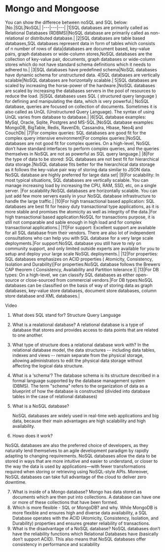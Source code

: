 # Mongo and Mongoose

You can show the differece between noSQL and SQL below:
|No.|SQL|NoSQL|
|---|---|---|
|1|SQL databases are primarily called as Relational Databases (RDBMS)|NoSQL database are primarily called as non-relational or distributed database.|
|2|SQL databases are table based databases,SQL databases represent data in form of tables which consists of n number of rows of data|databases are document based, key-value pairs, graph databases or wide-column stores,NoSQL databases are the collection of key-value pair, documents, graph databases or wide-column stores which do not have standard schema definitions which it needs to adhered to.|
|3|SQL databases have predefined schema|NoSQL databases have dynamic schema for unstructured data.
4|SQL databases are vertically scalable|NoSQL databases are horizontally scalable.|
5|SQL databases are scaled by increasing the horse-power of the hardware.|NoSQL databases are scaled by increasing the databases servers in the pool of resources to reduce the load.
|5|SQL databases uses SQL ( structured query language ) for defining and manipulating the data, which is very powerful.| NoSQL database, queries are focused on collection of documents. Sometimes it is also called as UnQL (Unstructured Query Language). The syntax of using UnQL varies from database to database.|
|6|SQL database examples: MySql, Oracle, Sqlite, Postgres and MS-SQL.|NoSQL database examples: MongoDB, BigTable, Redis, RavenDb, Cassandra, Hbase, Neo4j and CouchDb|
|7|For complex queries: SQL databases are good fit for the complex query intensive environment|For complex queries:|NoSQL databases are not good fit for complex queries. On a high-level, NoSQL don’t have standard interfaces to perform complex queries, and the queries themselves in NoSQL are not as powerful as SQL query language.|
|8|For the type of data to be stored: SQL databases are not best fit for hierarchical data storage.|NoSQL database fits better for the hierarchical data storage as it follows the key-value pair way of storing data similar to JSON data. NoSQL database are highly preferred for large data set|
|9|For scalability: In most typical situations, SQL databases are vertically scalable. You can manage increasing load by increasing the CPU, RAM, SSD, etc, on a single server. |For scalability:NoSQL databases are horizontally scalable. You can just add few more servers easily in your NoSQL database infrastructure to handle the large traffic.|
|10|For high transactional based application: SQL databases are best fit for heavy duty transactional type applications, as it is more stable and promises the atomicity as well as integrity of the data.|For high transactional based application:NoSQL for transactions purpose, it is still not comparable and sable enough in high load and for complex transactional applications.|
|11|For support: Excellent support are available for all SQL database from their vendors. There are also lot of independent consultations who can help you with SQL database for a very large scale deployments.|For support:NoSQL database you still have to rely on community support, and only limited outside experts are available for you to setup and deploy your large scale NoSQL deployments.|
|12|For properties: SQL databases emphasizes on ACID properties ( Atomicity, Consistency, Isolation and Durability)|For properties:NoSQL database follows the Brewers CAP theorem ( Consistency, Availability and Partition tolerance )|
|13|For DB types: On a high-level, we can classify SQL databases as either open-source or close-sourced from commercial vendors.|For DB types:NoSQL databases can be classified on the basis of way of storing data as graph databases, key-value store databases, document store databases, column store database and XML databases.|

Video

1. What does SQL stand for?
   Structure Query Language
2. What is a realational database?
   A relational database is a type of database that stores and provides access to data points that are related to one another.
3. What type of structure does a relational database work with?
   In the relational database model, the data structures -- including data tables, indexes and views -- remain separate from the physical storage, allowing administrators to edit the physical data storage without affecting the logical data structure.
4. What is a ‘schema’?
   The database schema is its structure described in a formal language supported by the database management system (DBMS). The term "schema" refers to the organization of data as a blueprint of how the database is constructed (divided into database tables in the case of relational databases)
5. What is a NoSQL database?

   NoSQL databases are widely used in real-time web applications and big data, because their main advantages are high scalability and high availability.

6. Howo does it work?

NoSQL databases are also the preferred choice of developers, as they naturally lend themselves to an agile development paradigm by rapidly adapting to changing requirements. NoSQL databases allow the data to be stored in ways that are more intuitive and easier to understand, or closer to the way the data is used by applications—with fewer transformations required when storing or retrieving using NoSQL-style APIs. Moreover, NoSQL databases can take full advantage of the cloud to deliver zero downtime.

7. What is inside of a Mongo database?
   Mongo has data stored as documents which are then put into collections. A database can have one or more of these collections that have been formed.
8. Which is more flexible - SQL or MongoDB? and why.
   While MongoDB is more flexible and ensures high and diverse data availability, a SQL Database operates with the ACID (Atomicity, Consistency, Isolation, and Durability) properties and ensures greater reliability of transactions.
9. What is the disadvantage of a NoSQL database?
   NoSQL databases don’t have the reliability functions which Relational Databases have (basically don’t support ACID). This also means that NoSQL databases offer consistency in performance and scalability
